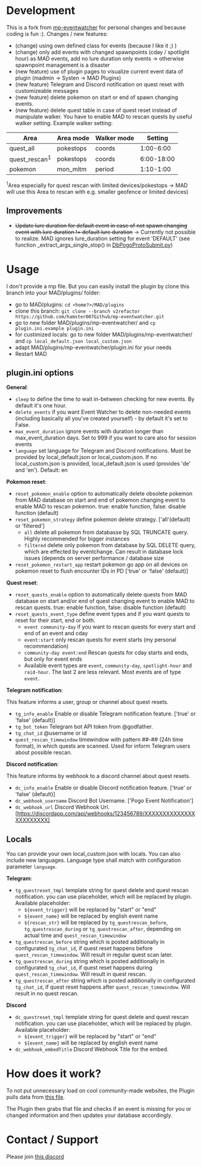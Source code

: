 # Development

This is a fork from [mp-eventwatcher](https://github.com/ccev/mp-eventwatcher) for personal changes and because coding is fun :). Changes / new features:

- (change) using own defined class for events (because I like it ;) )
- (change) only add events with changed spawnpoints (cday / spotlight hour) as MAD events, add no lure duration only events -> otherwise spawnpoint management is a disaster
- (new feature) use of plugin pages to visualize current event data of plugin (madmin -> Systen -> MAD Plugins)
- (new feature) Telegram and Discord notification on quest reset with customizeable messages
- (new feature) delete pokemon on start or end of spawn changing events.
- (new feature) delete quest table in case of quest reset instead of manipulate walker. You have to enable MAD to rescan quests by useful walker setting. Example walker setting:

| Area          | Area mode | Walker mode | Setting    |
| ------------- | --------- | ----------- | ---------- |
| quest_all     | pokestops | coords      | 1:00-6:00  |
| quest_rescan<sup>1</sup> | pokestops | coords      | 6:00-18:00 |
| pokemon       | mon_mitm  | period      | 1:10-1:00  |

<sup>1</sup>Area especially for quest rescan with limited devices/pokestops -> MAD will use this Area to rescan with e.g. smaller geofence or limited devices)

## Improvements

- ~~Update lure duration for default event in case of not spawn changing event with lure duration != default lure duration~~ -> Currently not possible to realize. MAD ignores lure_duration setting for event 'DEFAULT' (see function _extract_args_single_stop() in [DbPogoProtoSubmit.py](https://github.com/Map-A-Droid/MAD/blob/master/mapadroid/db/DbPogoProtoSubmit.py))

# Usage

I don't provide a mp file. But you can easily install the plugin by clone this branch into your MAD/plugins/ folder:

- go to MAD/plugins: `cd <home?>/MAD/plugins`
- clone this branch: `git clone --branch v2refactor https://github.com/hamster007Github/mp-eventwatcher.git`
- go to new folder MAD/plugins/mp-eventwatcher/ and `cp plugin.ini.example plugin.ini`
- for custimized locals: go to new folder MAD/plugins/mp-eventwatcher/ and `cp local_default.json local_custom.json`
- adapt MAD/plugins/mp-eventwatcher/plugin.ini for your needs
- Restart MAD

## plugin.ini options

**General**:

- `sleep` to define the time to wait in-between checking for new events. By default it's one hour.
- `delete_events` if you want Event Watcher to delete non-needed events (including basically all you've created yourself) - by default it's set to False.
- `max_event_duration` ignore events with duration longer than max_event_duration days. Set to 999 if you want to care also for session events
- `language` set language for Telegram and Discord notifications. Must be provided by local_default.json or local_custom.json. If no local_custom.json is provided, local_default.json is used (provides 'de' and 'en'). Default: en

**Pokemon reset**:

- `reset_pokemon_enable` option to automatically delete obsolete pokemon from MAD database on start and end of pokemon changing event to enable MAD to rescan pokemon. true: enable function, false: disable function (default)
- `reset_pokemon_strategy` define pokemon delete strategy. ['all'(default) or 'filtered']
  - `all` delete all pokemon from databasse by SQL TRUNCATE query. Highly recommended for bigger instances
  - `filtered` delete only pokemon from database by SQL DELETE query, which are effected by eventchange. Can result in database lock issues (depends on server performance / database size
- `reset_pokemon_restart_app` restart pokemon go app on all devices on pokemon reset to flush encounter IDs in PD ['true' or 'false' (default)]

**Quest reset**:

- `reset_quests_enable` option to automatically delete quests from MAD database on start and/or end of quest changing event to enable MAD to rescan quests. true: enable function, false: disable function (default)
- `reset_quests_event_type` define event types and if you want quests to reset for their start, end or both.
  - `event community-day` if you want to rescan quests for every start and end of an event and cday
  - `event:start` only rescan quests for event starts (my personal recommendation)
  - `community-day event:end` Rescan quests for cday starts and ends, but only for event ends
  - Available event types are `event`, `community-day`, `spotlight-hour` and `raid-hour`. The last 2 are less relevant. Most events are of type `event`.

**Telegram notification**:

This feature informs a user, group or channel about quest resets.
- `tg_info_enable` Enable or disable Telegram notification feature. ['true' or 'false' (default)]
- `tg_bot_token` Telegram bot API token from @godfather.
- `tg_chat_id` @username or id
- `quest_rescan_timewindow` timewindow with pattern ##-## (24h time format), in which quests are scanned. Used for inform Telegram users about possible rescan.


**Discord notification**:

This feature informs by webhook to a discord channel about quest resets.
- `dc_info_enable` Enable or disable Discord notification feature. ['true' or 'false' (default)]
- `dc_webhook_username` Discord Bot Username. ['Pogo Event Notification']
- `dc_webhook_url` Discord Webhook Url. [https://discordapp.com/api/webhooks/123456789/XXXXXXXXXXXXXXXXXXXXXXX]

## Locals

You can provide your own local_custom.json with locals. You can also include new languages. Language type shall match with configuration parameter `language`.

**Telegram**:

- `tg_questreset_tmpl` template string for quest delete and quest rescan notification. you can use placeholder, which will be replaced by plugin. Available placeholder:
  - `${event_trigger}` will be replaced by "start" or "end"
  - `${event_name}` will be replaced by english event name
  - `${rescan_str}` will be replaced by `tg_questrescan_before`, `tg_questrescan_during` or `tg_questrescan_after`, depending on actual time and `quest_rescan_timewindow`
- `tg_questrescan_before` string which is posted additionally in configurated `tg_chat_id`, if quest reset happens before `quest_rescan_timewindow`. Will result in regular quest scan later.
- `tg_questrescan_during` string which is posted additionally in configurated `tg_chat_id`, if quest reset happens during `quest_rescan_timewindow`. Will result in quest rescan.
- `tg_questrescan_after` string which is posted additionally in configurated `tg_chat_id`, if quest reset happens after `quest_rescan_timewindow`. Will result in no quest rescan.

**Discord**

- `dc_questreset_tmpl` template string for quest delete and quest rescan notification. you can use placeholder, which will be replaced by plugin. Available placeholder:
  - `${event_trigger}` will be replaced by "start" or "end"
  - `${event_name}` will be replaced by english event name
- `dc_webhook_embedTitle` Discord Webhook Title for the embed.

# How does it work?

To not put unnecessary load on cool community-made websites, the Plugin pulls data from [this file](https://github.com/ccev/pogoinfo/blob/v2/active/events.json).

The Plugin then grabs that file and checks if an event is missing for you or changed information and then updates your database accordingly.

# Contact / Support

Please join [this discord](https://discord.gg/cMZs5tk)
